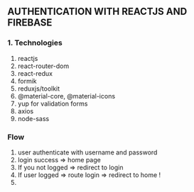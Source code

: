 ## AUTHENTICATION WITH REACTJS AND FIREBASE

### 1. Technologies
  1. reactjs
  2. react-router-dom
  3. react-redux
  4. formik
  5. reduxjs/toolkit
  6. @material-core, @material-icons
  7. yup for validation forms
  8. axios
  9. node-sass


### Flow
  1. user authenticate with username and password
  2. login success => home page
  3. If you not logged => redirect to login
  4. If user logged => route login => redirect to home !
  5. 